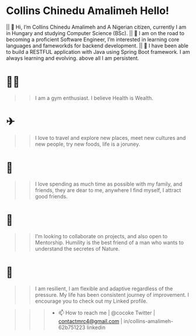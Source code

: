 # Collins Chinedu Amalimeh Hello! 

|| 👋 Hi, I’m Collins Chinedu Amalimeh and A Nigerian citizen, currently I am in Hungary and studying Computer Science (BSc).
|| 👀 I am on the road to becoming a proficient Software Engineer, I’m interested in learning core languages and fameworkds for backend development.
|| 🌱 I have been able to build a RESTFUL application with Java using Spring Boot framework. I am always learning and evolving. above all I am persistent. 

# 🏋🏽️‍
>> I am a gym enthusiast. I believe Health is Wealth.

# ✈
>> I love to travel and explore new places, meet new cultures and new people, try new foods, life is a joruney.

# 🏡
>> I love spending as much time as possible with my family, and friends, they are dear to me, anywhere I find myself, I attract good friends.

# 💞️ 
>> I’m looking to collaborate on projects, and also open to Mentorship. Humility is the best friend of a man who wants to understand the secretes of Nature.

# 🦁
>> I am resilient, I am flexible and adaptive regardless of the pressure. My life has been consistent journey of improvement. I encourage you to check out my Linked profile.


>>> - 📫 How to reach me | @cocoke Twitter | contactmrc4@gmail.com | in/collins-amalimeh-62b751223 linkedin

<!---
Cokode/Cokode is a ✨ special ✨ repository because its `README.md` (this file) appears on your GitHub profile.
You can click the Preview link to take a look at your changes.
--->
